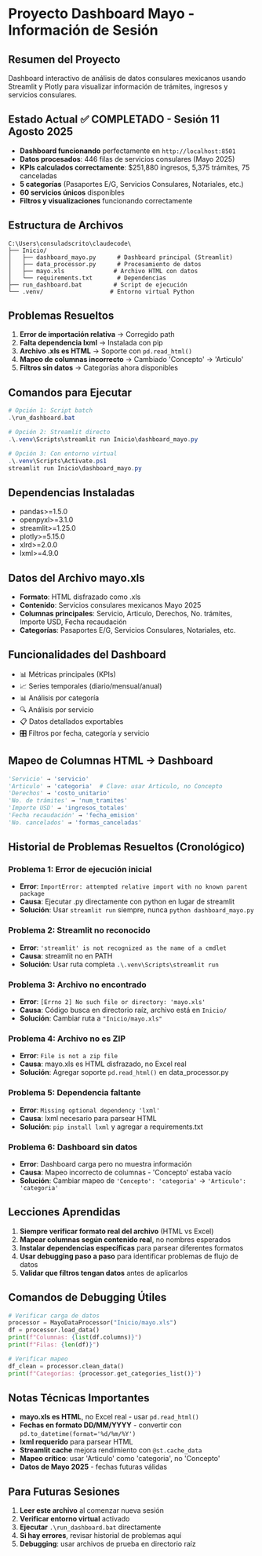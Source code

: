 # Proyecto Dashboard Mayo - Información de Sesión

## Resumen del Proyecto
Dashboard interactivo de análisis de datos consulares mexicanos usando Streamlit y Plotly para visualizar información de trámites, ingresos y servicios consulares.

## Estado Actual ✅ COMPLETADO - Sesión 11 Agosto 2025
- **Dashboard funcionando** perfectamente en `http://localhost:8501`
- **Datos procesados**: 446 filas de servicios consulares (Mayo 2025)
- **KPIs calculados correctamente**: $251,880 ingresos, 5,375 trámites, 75 canceladas
- **5 categorías** (Pasaportes E/G, Servicios Consulares, Notariales, etc.)
- **60 servicios únicos** disponibles
- **Filtros y visualizaciones** funcionando correctamente

## Estructura de Archivos
```
C:\Users\consuladscrito\claudecode\
├── Inicio/
│   ├── dashboard_mayo.py      # Dashboard principal (Streamlit)
│   ├── data_processor.py      # Procesamiento de datos
│   ├── mayo.xls              # Archivo HTML con datos
│   └── requirements.txt       # Dependencias
├── run_dashboard.bat         # Script de ejecución
└── .venv/                   # Entorno virtual Python
```

## Problemas Resueltos
1. **Error de importación relativa** → Corregido path
2. **Falta dependencia lxml** → Instalada con pip
3. **Archivo .xls es HTML** → Soporte con `pd.read_html()`
4. **Mapeo de columnas incorrecto** → Cambiado 'Concepto' → 'Articulo'
5. **Filtros sin datos** → Categorías ahora disponibles

## Comandos para Ejecutar
```powershell
# Opción 1: Script batch
.\run_dashboard.bat

# Opción 2: Streamlit directo
.\.venv\Scripts\streamlit run Inicio\dashboard_mayo.py

# Opción 3: Con entorno virtual
.\.venv\Scripts\Activate.ps1
streamlit run Inicio\dashboard_mayo.py
```

## Dependencias Instaladas
- pandas>=1.5.0
- openpyxl>=3.1.0
- streamlit>=1.25.0
- plotly>=5.15.0
- xlrd>=2.0.0
- lxml>=4.9.0

## Datos del Archivo mayo.xls
- **Formato**: HTML disfrazado como .xls
- **Contenido**: Servicios consulares mexicanos Mayo 2025
- **Columnas principales**: Servicio, Articulo, Derechos, No. trámites, Importe USD, Fecha recaudación
- **Categorías**: Pasaportes E/G, Servicios Consulares, Notariales, etc.

## Funcionalidades del Dashboard
- 📊 Métricas principales (KPIs)
- 📈 Series temporales (diario/mensual/anual)
- 📊 Análisis por categoría
- 🔍 Análisis por servicio
- 📋 Datos detallados exportables
- 🎛️ Filtros por fecha, categoría y servicio

## Mapeo de Columnas HTML → Dashboard
```python
'Servicio' → 'servicio'
'Articulo' → 'categoria'  # Clave: usar Articulo, no Concepto
'Derechos' → 'costo_unitario'
'No. de trámites' → 'num_tramites'
'Importe USD' → 'ingresos_totales'
'Fecha recaudación' → 'fecha_emision'
'No. cancelados' → 'formas_canceladas'
```

## Historial de Problemas Resueltos (Cronológico)

### Problema 1: Error de ejecución inicial
- **Error**: `ImportError: attempted relative import with no known parent package`
- **Causa**: Ejecutar .py directamente con python en lugar de streamlit
- **Solución**: Usar `streamlit run` siempre, nunca `python dashboard_mayo.py`

### Problema 2: Streamlit no reconocido
- **Error**: `'streamlit' is not recognized as the name of a cmdlet`
- **Causa**: streamlit no en PATH
- **Solución**: Usar ruta completa `.\.venv\Scripts\streamlit run`

### Problema 3: Archivo no encontrado
- **Error**: `[Errno 2] No such file or directory: 'mayo.xls'`
- **Causa**: Código busca en directorio raíz, archivo está en `Inicio/`
- **Solución**: Cambiar ruta a `"Inicio/mayo.xls"`

### Problema 4: Archivo no es ZIP
- **Error**: `File is not a zip file`
- **Causa**: mayo.xls es HTML disfrazado, no Excel real
- **Solución**: Agregar soporte `pd.read_html()` en data_processor.py

### Problema 5: Dependencia faltante
- **Error**: `Missing optional dependency 'lxml'`
- **Causa**: lxml necesario para parsear HTML
- **Solución**: `pip install lxml` y agregar a requirements.txt

### Problema 6: Dashboard sin datos
- **Error**: Dashboard carga pero no muestra información
- **Causa**: Mapeo incorrecto de columnas - 'Concepto' estaba vacío
- **Solución**: Cambiar mapeo de `'Concepto': 'categoria'` → `'Articulo': 'categoria'`

## Lecciones Aprendidas
1. **Siempre verificar formato real del archivo** (HTML vs Excel)
2. **Mapear columnas según contenido real**, no nombres esperados
3. **Instalar dependencias específicas** para parsear diferentes formatos
4. **Usar debugging paso a paso** para identificar problemas de flujo de datos
5. **Validar que filtros tengan datos** antes de aplicarlos

## Comandos de Debugging Útiles
```python
# Verificar carga de datos
processor = MayoDataProcessor("Inicio/mayo.xls")
df = processor.load_data()
print(f"Columnas: {list(df.columns)}")
print(f"Filas: {len(df)}")

# Verificar mapeo
df_clean = processor.clean_data()
print(f"Categorías: {processor.get_categories_list()}")
```

## Notas Técnicas Importantes
- **mayo.xls es HTML**, no Excel real - usar `pd.read_html()`
- **Fechas en formato DD/MM/YYYY** - convertir con `pd.to_datetime(format='%d/%m/%Y')`  
- **lxml requerido** para parsear HTML
- **Streamlit cache** mejora rendimiento con `@st.cache_data`
- **Mapeo crítico**: usar 'Articulo' como 'categoria', no 'Concepto'
- **Datos de Mayo 2025** - fechas futuras válidas

## Para Futuras Sesiones
1. **Leer este archivo** al comenzar nueva sesión
2. **Verificar entorno virtual** activado
3. **Ejecutar** `.\run_dashboard.bat` directamente
4. **Si hay errores**, revisar historial de problemas aquí
5. **Debugging**: usar archivos de prueba en directorio raíz